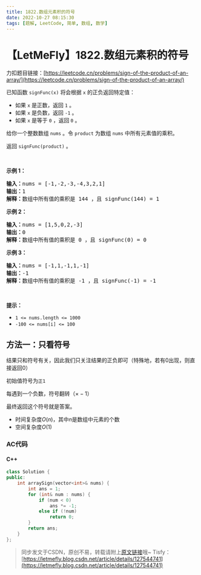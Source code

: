 ```yaml
---
title: 1822.数组元素积的符号
date: 2022-10-27 08:15:30
tags: [题解, LeetCode, 简单, 数组, 数学]
---
```


# 【LetMeFly】1822.数组元素积的符号

力扣题目链接：[https://leetcode.cn/problems/sign-of-the-product-of-an-array/](https://leetcode.cn/problems/sign-of-the-product-of-an-array/)

<p>已知函数 <code>signFunc(x)</code> 将会根据 <code>x</code> 的正负返回特定值：</p>

<ul>
	<li>如果 <code>x</code> 是正数，返回 <code>1</code> 。</li>
	<li>如果 <code>x</code> 是负数，返回 <code>-1</code> 。</li>
	<li>如果 <code>x</code> 是等于 <code>0</code> ，返回 <code>0</code> 。</li>
</ul>

<p>给你一个整数数组 <code>nums</code> 。令 <code>product</code> 为数组 <code>nums</code> 中所有元素值的乘积。</p>

<p>返回 <code>signFunc(product)</code> 。</p>

<p> </p>

<p><strong>示例 1：</strong></p>

<pre>
<strong>输入：</strong>nums = [-1,-2,-3,-4,3,2,1]
<strong>输出：</strong>1
<strong>解释：</strong>数组中所有值的乘积是 144 ，且 signFunc(144) = 1
</pre>

<p><strong>示例 2：</strong></p>

<pre>
<strong>输入：</strong>nums = [1,5,0,2,-3]
<strong>输出：</strong>0
<strong>解释：</strong>数组中所有值的乘积是 0 ，且 signFunc(0) = 0
</pre>

<p><strong>示例 3：</strong></p>

<pre>
<strong>输入：</strong>nums = [-1,1,-1,1,-1]
<strong>输出：</strong>-1
<strong>解释：</strong>数组中所有值的乘积是 -1 ，且 signFunc(-1) = -1
</pre>

<p> </p>

<p><strong>提示：</strong></p>

<ul>
	<li><code>1 <= nums.length <= 1000</code></li>
	<li><code>-100 <= nums[i] <= 100</code></li>
</ul>


    
## 方法一：只看符号

结果只和符号有关，因此我们只关注结果的正负即可（特殊地，若有$0$出现，则直接返回$0$）

初始值符号为```正1```

每遇到一个负数，符号翻转（$\times -1$）

最终返回这个符号就是答案。

+ 时间复杂度$O(n)$，其中$n$是数组中元素的个数
+ 空间复杂度$O(1)$

### AC代码

#### C++

```cpp
class Solution {
public:
    int arraySign(vector<int>& nums) {
        int ans = 1;
        for (int& num : nums) {
            if (num < 0)
                ans *= -1;
            else if (!num)
                return 0;
        }
        return ans;
    }
};
```

> 同步发文于CSDN，原创不易，转载请附上[原文链接](https://blog.tisfy.eu.org/2022/10/27/LeetCode%201822.%E6%95%B0%E7%BB%84%E5%85%83%E7%B4%A0%E7%A7%AF%E7%9A%84%E7%AC%A6%E5%8F%B7/)哦~
> Tisfy：[https://letmefly.blog.csdn.net/article/details/127544741](https://letmefly.blog.csdn.net/article/details/127544741)
